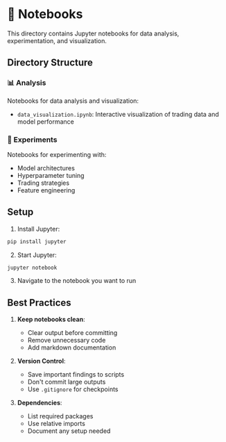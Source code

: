 # 📓 Notebooks

This directory contains Jupyter notebooks for data analysis, experimentation, and visualization.

## Directory Structure

### 📊 Analysis
Notebooks for data analysis and visualization:
- `data_visualization.ipynb`: Interactive visualization of trading data and model performance

### 🧪 Experiments
Notebooks for experimenting with:
- Model architectures
- Hyperparameter tuning
- Trading strategies
- Feature engineering

## Setup

1. Install Jupyter:
```bash
pip install jupyter
```

2. Start Jupyter:
```bash
jupyter notebook
```

3. Navigate to the notebook you want to run

## Best Practices

1. **Keep notebooks clean**: 
   - Clear output before committing
   - Remove unnecessary code
   - Add markdown documentation

2. **Version Control**:
   - Save important findings to scripts
   - Don't commit large outputs
   - Use `.gitignore` for checkpoints

3. **Dependencies**:
   - List required packages
   - Use relative imports
   - Document any setup needed 